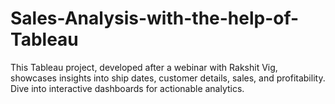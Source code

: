 # Sales-Analysis-with-the-help-of-Tableau
This Tableau project, developed after a webinar with Rakshit Vig, showcases insights into ship dates, customer details, sales, and profitability. Dive into interactive dashboards for actionable analytics.

